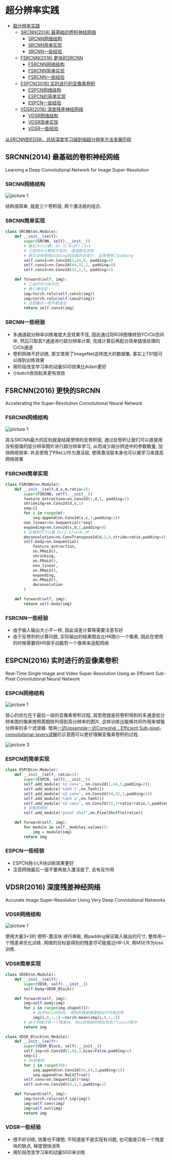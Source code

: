 # 超分辨率实践

- [超分辨率实践](#超分辨率实践)
  - [SRCNN(2014) 最基础的卷积神经网络](#srcnn2014-最基础的卷积神经网络)
    - [SRCNN网络结构](#srcnn网络结构)
    - [SRCNN简单实现](#srcnn简单实现)
    - [SRCNN一些经验](#srcnn一些经验)
  - [FSRCNN(2016) 更快的SRCNN](#fsrcnn2016-更快的srcnn)
    - [FSRCNN网络结构](#fsrcnn网络结构)
    - [FSRCNN简单实现](#fsrcnn简单实现)
    - [FSRCNN一些经验](#fsrcnn一些经验)
  - [ESPCN(2016) 实时进行的亚像素卷积](#espcn2016-实时进行的亚像素卷积)
    - [ESPCN网络结构](#espcn网络结构)
    - [ESPCN的简单实现](#espcn的简单实现)
    - [ESPCN一些经验](#espcn一些经验)
  - [VDSR(2016) 深度残差神经网络](#vdsr2016-深度残差神经网络)
    - [VDSR网络结构](#vdsr网络结构)
    - [VDSR简单实现](#vdsr简单实现)
    - [VDSR一些经验](#vdsr一些经验)

[从SRCNN到EDSR，总结深度学习端到端超分辨率方法发展历程](https://zhuanlan.zhihu.com/p/31664818)

## SRCNN(2014) 最基础的卷积神经网络

Learning a Deep Convolutional Network for Image Super-Resolution

### SRCNN网络结构

![picture 1](Media/4740a16039a2cac2d91363372190bc756add50cb52fe460c6ef40febe2177f42.png)  

结构很简单, 就是三个卷积层, 两个激活层的组合.

### SRCNN简单实现

```python
class SRCNN(nn.Module):
    def __init__(self):
        super(SRCNN, self).__init__()
        # 输出大小计算: O=（I-K+2P）/S+1
        # 三层的大小都是不变的, 通道数在改变
        # 原文没有使用padding因此图片会变小, 这里使用了padding
        self.conv1=nn.Conv2d(1,64,9, padding=4)
        self.conv2=nn.Conv2d(64,32,1, padding=0)
        self.conv3=nn.Conv2d(32,1,5, padding=2)
    
    def forward(self, img):
        # 三层的学习率不同
        # 两个激活层
        img=torch.relu(self.conv1(img))
        img=torch.relu(self.conv2(img))
        # 注意最后一层不要激活
        return self.conv3(img)
```

### SRCNN一些经验

- 多通道超分辨率训练难度大且效果不佳, 因此通过将RGB图像转到YCrCb空间中, 然后只取其Y通道进行超分辨率计算, 完成计算后再配合简单插值处理的CrCb通道
- 卷积网络不好训练, 原文使用了ImageNet这样庞大的数据集, 事实上T91就可以得到训练效果
- 用阶段改变学习率的动量SGD效果比Adam更好
- 小batch收敛起来更有效些

## FSRCNN(2016) 更快的SRCNN

Accelerating the Super-Resolution Convolutional Neural Network

### FSRCNN网络结构

![picture 1](Media/f86ebc8d6d46cdeb2bce86d814e8ff1db3ae343c5903d11facb4c58ec61b8c32.png)  

其与SRCNN最大的区别就是结尾使用的反卷积层, 通过反卷积让我们可以直接用没有插值的低分辨率图片进行超分辨率学习, 从而减少超分辨途中的参数数量, 加快网络效率. 并且使用了PReLU作为激活层, 使得激活层本身也可以被学习来提高网络效果

### FSRCNN简单实现

```python
class FSRCNN(nn.Module):
    def __init__(self,d,s,m,ratio=2):
        super(FSRCNN, self).__init__()
        feature_extraction=nn.Conv2d(1,d,5, padding=2)
        shrinking=nn.Conv2d(d,s,1)
        seq=[]
        for i in range(m):
            seq.append(nn.Conv2d(s,s,3,padding=1))
        non_linear=nn.Sequential(*seq)
        expanding=nn.Conv2d(s,d,1,padding=0)
        # 反卷积尺寸计算 O=(I-1)×s+k-2P 
        deconvolution=nn.ConvTranspose2d(d,1,9,stride=ratio,padding=4)
        self.body=nn.Sequential(
            feature_extraction,
            nn.PReLU(),
            shrinking,
            nn.PReLU(),
            non_linear,
            nn.PReLU(),
            expanding,
            nn.PReLU(),
            deconvolution
        )
    
    def forward(self, img):
        return self.body(img)
```

### FSRCNN一些经验

- 由于输入输出大小不一样, 因此误差计算等需要注意写好
- 由于反卷积的计算问题, 实际输出的结果图会比HR图小一个像素, 因此在使用的时候需要将HR层手动裁剪一个像素来适配网络

## ESPCN(2016) 实时进行的亚像素卷积

Real-Time Single Image and Video Super-Resolution Using an Efficient Sub-Pixel Convolutional Neural Network

### ESPCN网络结构

![picture 1](Media/e2ad2f7b84a56f4f48429f22ff9089accda61c4eee961f09bb2d34687dc047dd.png)  

核心的优化在于最后一层的亚像素卷积过程, 其思想就是将卷积得到的多通道低分辨率图的像素按照周期排列得到高分辨率的图片, 这样训练出能够共同作用来增强分辨率的多个滤波器. 借用[一边Upsample一边Convolve：Efficient Sub-pixel-convolutional-layers详解](https://oldpan.me/archives/upsample-convolve-efficient-sub-pixel-convolutional-layers)的示意图可以更好理解亚像素卷积的过程.

![picture 3](Media/3913f4b4d67b37cb06b6ddd12d71841fb250715ddf04ac6e467ddbb0ef59a5b7.png)  

### ESPCN的简单实现

```python
class ESPCN(nn.Module):
    def __init__(self, ratio=2):
        super(ESPCN, self).__init__()
        self.add_module('n1 conv', nn.Conv2d(1,64,5,padding=2))
        self.add_module('tanh 1',nn.Tanh())
        self.add_module('n2 conv', nn.Conv2d(64,32,3,padding=1))
        self.add_module('tanh 2',nn.Tanh())
        self.add_module('n3 conv', nn.Conv2d(32,1*ratio*ratio,3,padding=1))
        # 亚像素卷积
        self.add_module('pixel shuf',nn.PixelShuffle(ratio))
    
    def forward(self, img):
        for module in self._modules.values():
            img = module(img)
        return img
```

### ESPCN一些经验

- ESPCN用小LR块训练效果更好
- 注意网络最后一层不要再放入激活层了, 会有反作用

## VDSR(2016) 深度残差神经网络

Accurate Image Super-Resolution Using Very Deep Convolutional Networks

### VDSR网络结构

![picture 1](Media/36264453afa07c6f10205f029e277b59bffb4dc32f1d09522daa2c3280055840.png)  

使用大量3*3的 卷积-激活块 进行串联, 用padding保证输入输出的尺寸, 整体用一个残差来优化训练. 网络的目标是得到的残差尽可能接近HR-LR, 用MSE作为loss训练. 

### VDSR简单实现

```python
class VDSR(nn.Module):
    def __init__(self):
        super(VDSR, self).__init__()
        self.body=VDSR_Block()
    
    def forward(self, img):
        img=self.body(img)
        for i in range(img.shape[0]):
            # 由于Relu的存在, 得到的残差需要移动平均来应用
            img[i,0,:,:]-=torch.mean(img[i,0,:,:])
        # 由于网络只有一个残差块, 所以把残差的相加写到了loss计算中
        return img
        
class VDSR_Block(nn.Module):
    def __init__(self):
        super(VDSR_Block, self).__init__()
        self.inp=nn.Conv2d(1,64,3,bias=False,padding=1)
        seq=[]
        # 20层卷积
        for j in range(20):
            seq.append(nn.Conv2d(64,64,3,padding=1))
            seq.append(nn.ReLU(True))
        self.conv=nn.Sequential(*seq)
        self.out=nn.Conv2d(64,1,3,padding=1)
    
    def forward(self, img):
        img=torch.relu(self.inp(img))
        img=self.conv(img)
        img=self.out(img)
        return img
```

### VDSR一些经验

- 很不好训练, 效果也不理想, 不知道是不是实现有问题, 也可能是只有一个残差块的缺点, 梯度很快消失
- 用阶段改变学习率的动量SGD来训练